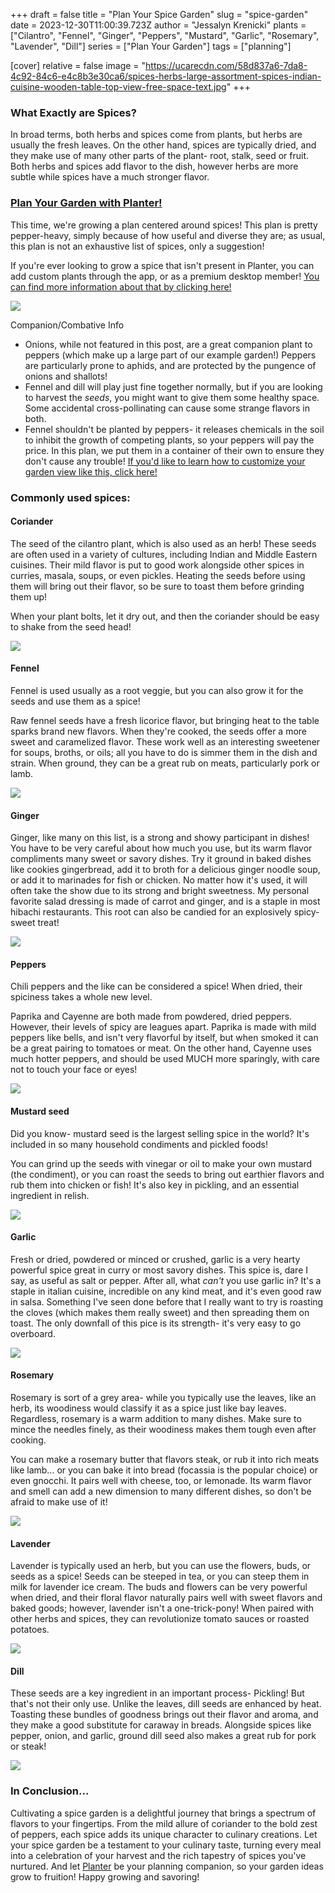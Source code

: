 +++
draft = false
title = "Plan Your Spice Garden"
slug = "spice-garden"
date = 2023-12-30T11:00:39.723Z
author = "Jessalyn Krenicki"
plants = ["Cilantro", "Fennel", "Ginger", "Peppers", "Mustard", "Garlic", "Rosemary", "Lavender", "Dill"]
series = ["Plan Your Garden"]
tags = ["planning"]

[cover]
relative = false
image = "https://ucarecdn.com/58d837a6-7da8-4c92-84c6-e4c8b3e30ca6/spices-herbs-large-assortment-spices-indian-cuisine-wooden-table-top-view-free-space-text.jpg"
+++
### What Exactly are Spices?

In broad terms, both herbs and spices come from plants, but herbs are usually the fresh leaves. On the other hand, spices are typically dried, and they make use of many other parts of the plant- root, stalk, seed or fruit. Both herbs and spices add flavor to the dish, however herbs are more subtle while spices have a much stronger flavor. 

### [Plan Your Garden with Planter!](https://planter.garden/)

This time, we're growing a plan centered around spices! This plan is pretty pepper-heavy, simply because of how useful and diverse they are; as usual, this plan is not an exhaustive list of spices, only a suggestion! 

If you're ever looking to grow a spice that isn't present in Planter, you can add custom plants through the app, or as a premium desktop member! [You can find more information about that by clicking here!](https://info.planter.garden/plant-information/create-plants/)

![](https://ucarecdn.com/51e331cc-2643-4e38-8e33-749bc2dec8af/screenshot-2023-12-23-at-4.04.40-pm.png)

Companion/Combative Info

* Onions, while not featured in this post, are a great companion plant to peppers (which make up a large part of our example garden!) Peppers are particularly prone to aphids, and are protected by the pungence of onions and shallots!
* Fennel and dill will play just fine together normally, but if you are looking to harvest the *seeds*, you might want to give them some healthy space. Some accidental cross-pollinating can cause some strange flavors in both.
* Fennel shouldn't be planted by peppers- it releases chemicals in the soil to inhibit the growth of competing plants, so your peppers will pay the price. In this plan, we put them in a container of their own to ensure they don't cause any trouble! [If you'd like to learn how to customize your garden view like this, click here!](https://info.planter.garden/garden/customize/)

### Commonly used spices:

#### Coriander

The seed of the cilantro plant, which is also used as an herb! These seeds are often used in a variety of cultures, including Indian and Middle Eastern cuisines. Their mild flavor is put to good work alongside other spices in curries, masala, soups, or even pickles. Heating the seeds before using them will bring out their flavor, so be sure to toast them before grinding them up!

When your plant bolts, let it dry out, and then the coriander should be easy to shake from the seed head!

![](https://ucarecdn.com/409572be-ec82-43e9-950b-9e9e4f6ece07/coriander-seeds.jpg)

#### Fennel

Fennel is used usually as a root veggie, but you can also grow it for the seeds and use them as a spice! 

Raw fennel seeds have a fresh licorice flavor, but bringing heat to the table sparks brand new flavors. When they're cooked, the seeds offer a more sweet and caramelized flavor. These work well as an interesting sweetener for soups, broths, or oils; all you have to do is simmer them in the dish and strain. When ground, they can be a great rub on meats, particularly pork or lamb.

![](https://ucarecdn.com/4feefceb-7c0f-4413-818b-95198845e213/anise-seeds-texture-background-top-view.jpg)

#### Ginger

Ginger, like many on this list, is a strong and showy participant in dishes! You have to be very careful about how much you use, but its warm flavor compliments many sweet or savory dishes. Try it ground in baked dishes like cookies gingerbread, add it to broth for a delicious ginger noodle soup, or add it to marinades for fish or chicken. No matter how it's used, it will often take the show due to its strong and bright sweetness. My personal favorite salad dressing is made of carrot and ginger, and is a staple in most hibachi restaurants. This root can also be candied for an explosively spicy-sweet treat!

![](https://ucarecdn.com/437a3282-7d0a-484b-b3cd-94d57e974a56/assortment-ginger-wooden-board.jpg)

#### Peppers

Chili peppers and the like can be considered a spice! When dried, their spiciness takes a whole new level.

Paprika and Cayenne are both made from powdered, dried peppers. However, their levels of spicy are leagues apart. Paprika is made with mild peppers like bells, and isn't very flavorful by itself, but when smoked it can be a great pairing to tomatoes or meat. On the other hand, Cayenne uses much hotter peppers, and should be used MUCH more sparingly, with care not to touch your face or eyes!

![](https://ucarecdn.com/f3e2900f-12ee-44a2-8088-ef836e03bfcb/red-peppers-oil.jpg)

#### Mustard seed

Did you know- mustard seed is the largest selling spice in the world? It's included in so many household condiments and pickled foods! 

You can grind up the seeds with vinegar or oil to make your own mustard (the condiment), or you can roast the seeds to bring out earthier flavors and rub them into chicken or fish! It's also key in pickling, and an essential ingredient in relish. 

![](https://ucarecdn.com/25713819-435b-4e55-a820-69eef732e5d6/closeup-mustard-flowers.jpg)

#### Garlic

Fresh or dried, powdered or minced or crushed, garlic is a very hearty powerful spice great in curry or most savory dishes. This spice is, dare I say, as useful as salt or pepper. After all, what *can't* you use garlic in? It's a staple in italian cuisine, incredible on any kind meat, and it's even good raw in salsa. Something I've seen done before that I really want to try is roasting the cloves (which makes them really sweet) and then spreading them on toast. The only downfall of this pice is its strength- it's very easy to go overboard.

![](https://ucarecdn.com/256ebb5d-a7ee-4ee7-97a1-8067c5060345/fresh-raw-garlic-ready-cook.jpg)

#### Rosemary

Rosemary is sort of a grey area- while you typically use the leaves, like an herb, its woodiness would classify it as a spice just like bay leaves. Regardless, rosemary is a warm addition to many dishes. Make sure to mince the needles finely, as their woodiness makes them tough even after cooking.

You can make a rosemary butter that flavors steak, or rub it into rich meats like lamb... or you can bake it into bread (focassia is the popular choice) or even gnocchi. It pairs well with cheese, too, or lemonade. Its warm flavor and smell can add a new dimension to many different dishes, so don't be afraid to make use of it!

![](https://ucarecdn.com/20ea6a7d-a40e-42d4-a408-6eefacff8d24/closeup-shot-delicious-duck-breast-fillet-frying-pan.jpg)

#### Lavender

Lavender is typically used an herb, but you can use the flowers, buds, or seeds as a spice! Seeds can be steeped in tea, or you can steep them in milk for lavender ice cream. The buds and flowers can be very powerful when dried, and their floral flavor naturally pairs well with sweet flavors and baked goods; however, lavender isn't a one-trick-pony! When paired with other herbs and spices, they can revolutionize tomato sauces or roasted potatoes.

![](https://ucarecdn.com/c1118ff1-14fb-4d38-9d8f-7e61be203e2b/bee-on-lavender.jpg)

#### Dill

These seeds are a key ingredient in an important process- Pickling! But that's not their only use. Unlike the leaves, dill seeds are enhanced by heat. Toasting these bundles of goodness brings out their flavor and aroma, and they make a good substitute for caraway in breads. Alongside spices like pepper, onion, and garlic, ground dill seed also makes a great rub for pork or steak!

![](https://ucarecdn.com/e5892d1e-5e91-4d50-95ff-d5bdcd6286f3/umbrellas-dill-fennel-with-seeds-white-wall.jpg)

### In Conclusion...

Cultivating a spice garden is a delightful journey that brings a spectrum of flavors to your fingertips. From the mild allure of coriander to the bold zest of peppers, each spice adds its unique character to culinary creations. Let your spice garden be a testament to your culinary taste, turning every meal into a celebration of your harvest and the rich tapestry of spices you've nurtured. And let [Planter](https://planter.garden/) be your planning companion, so your garden ideas grow to fruition! Happy growing and savoring!